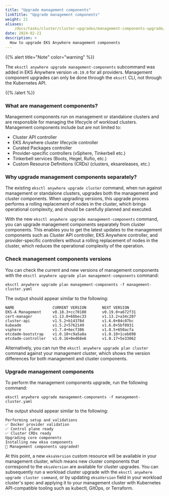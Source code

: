 ```yaml
---
title: "Upgrade management components"
linkTitle: "Upgrade management components"
weight: 21
aliases:
    /docs/tasks/cluster/cluster-upgrades/management-components-upgrade/
date: 2024-02-21
description: >
  How to upgrade EKS Anywhere management components
---
```


{{% alert title="Note" color="warning" %}}

The `eksctl anywhere upgrade management-components` subcommand was added in EKS Anywhere version `v0.19.0` for all providers. Management component upgrades can only be done through the `eksctl` CLI, not through the Kubernetes API.

{{% /alert %}}

### What are management components?

Management components run on management or standalone clusters and are responsible for managing the lifecycle of workload clusters. Management components include but are not limited to:

* Cluster API controller
* EKS Anywhere cluster lifecycle controller
* Curated Packages controller
* Provider-specific controllers (vSphere, Tinkerbell etc.)
* Tinkerbell services (Boots, Hegel, Rufio, etc.)
* Custom Resource Definitions (CRDs) (clusters, eksareleases, etc.)

### Why upgrade management components separately?

The existing `eksctl anywhere upgrade cluster` command, when run against management or standalone clusters, upgrades both the management and cluster components. When upgrading versions, this upgrade process performs a rolling replacement of nodes in the cluster, which brings operational complexity, and should be carefully planned and executed.

With the new `eksctl anywhere upgrade management-components` command, you can upgrade management components separately from cluster components. This enables you to get the latest updates to the management components such as Cluster API controller, EKS Anywhere controller, and provider-specific controllers without a rolling replacement of nodes in the cluster, which reduces the operational complexity of the operation.

### Check management components versions

You can check the current and new versions of management components with the `eksctl anywhere upgrade plan management-components` command:

```
eksctl anywhere upgrade plan management-components -f management-cluster.yaml
```

The output should appear similar to the following:

```
NAME                 CURRENT VERSION       NEXT VERSION
EKS-A Management     v0.18.3+cc70180       v0.19.0+a672f31
cert-manager         v1.13.0+68bec33       v1.13.2+a34c207
cluster-api          v1.5.2+b14378d        v1.6.0+04c07bc
kubeadm              v1.5.2+5762149        v1.6.0+5bf0931
vsphere              v1.7.4+6ecf386        v1.8.5+650acfa
etcdadm-bootstrap    v1.0.10+c9a5a8a       v1.0.10+1ceb898
etcdadm-controller   v1.0.16+0ed68e6       v1.0.17+5e33062
```

Alternatively, you can run the `eksctl anywhere upgrade plan cluster` command against your management cluster, which shows the version differences for both management and cluster components.

### Upgrade management components

To perform the management components upgrade, run the following command:

```
eksctl anywhere upgrade management-components -f management-cluster.yaml
```

The output should appear similar to the following:

```
Performing setup and validations
✅ Docker provider validation
✅ Control plane ready
✅ Cluster CRDs ready
Upgrading core components
Installing new eksa components
🎉 Management components upgraded!
```

At this point, a new `eksaVersion` custom resource will be available in your management cluster, which means new cluster components that correspond to the `eksaVersion` are available for cluster upgrades. You can subsequently run a workload cluster upgrade with the `eksctl anywhere upgrade cluster command`, or by updating `eksaVersion` field in your workload cluster's spec and applying it to your management cluster with Kubernetes API-compatible tooling such as kubectl, GitOps, or Terraform.
